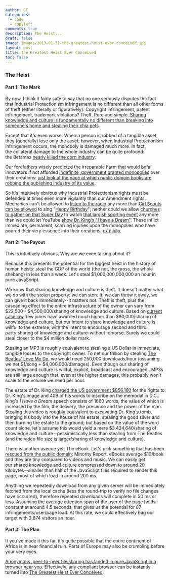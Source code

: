 ```yaml
---
author: CF
categories:
  - code
  - copyleft
comments: true
description: The Heist...
draft: false
image: images/2013-01-31-the-greatest-heist-ever-conceived.jpg
layout: post
title: The Greatest Heist Ever Conceived
toc: false
---
```

    
### The Heist    
    
#### Part 1: The Mark    
    
By now, I think it fairly safe to say that no one seriously disputes the fact that Industrial Protectionism infringement is no different than all other forms of theft (either literally or figuratively). Copyright infringement, patent infringement, trademark violations? Theft. Pure and simple. [Sharing knowledge and culture is fundamentally no different than breaking into someone's home and stealing their chia pets](http://www.variety.com/article/VR1118035369/?categoryid=13&cs=1&cmpid=RSSNewsLatestNews).    
    
Except that it's even worse. When a person is robbed of a tangible asset, they (generally) lose only the asset; however, when Industrial Protectionism infringement occurs, the monopoly is damaged much more. In fact, the collateral damage to the whole industry can be quite profound: the Betamax [nearly killed the corn industry](http://www.techdirt.com/articles/20070621/004352.shtml).    
    
Our forefathers wisely predicted the irreparable harm that would befall innovators if not afforded [indefinite, government granted monopolies](http://www.nytimes.com/2007/05/20/opinion/20helprin.html?ei=5090&en=4187cd8cddc05eaf&ex=1337313600&partner=rssuserland&emc=rss&pagewanted=all) over their creations: [just look at the pace at which public domain books are robbing the publishing industry of its value](http://www.theatlantic.com/technology/archive/2012/03/the-missing-20th-century-how-copyright-protection-makes-books-vanish/255282/).    
    
So it's intuitively obvious why Industrial Protectionism rights must be defended at times even more vigilantly than our Amendment rights. Mechanics can't be allowed to [listen to the radio](http://news.bbc.co.uk/1/hi/scotland/edinburgh_and_east/7029892.stm) any more than [Girl Scouts can be allowed](http://www.nytimes.com/1996/12/17/nyregion/ascap-asks-royalties-from-girl-scouts-and-regrets-it.html?pagewanted=all&src=pm) to sing "[Happy Birthday](http://www.slate.com/articles/arts/culturebox/2011/07/you_say_its_your_birthday.html)"; neither could we allow [churches to gather on that Super Day](https://www.google.com/search?q=churches+sued+super+bowl&aq=f&oq=churches+sued+super+bowl) to watch [that largish sporting event](http://www.washingtonpost.com/wp-dyn/content/article/2006/01/30/AR2006013001654.html) any more than we could let YouTube [show Dr. King's "I have a Dream"](http://www.digitaltrends.com/web/martin-luther-king-i-have-a-dream-censorship-internet-freedom-day/). These inflict immediate, permanent, scarring injuries upon the monopolies who have poured their very essence into their creations, [ex nihilo](http://www.everythingisaremix.info/watch-the-series/).    
    
#### Part 2: The Payout    
    
This is intuitively obvious. Why are we even talking about it?    
    
Because this presents the potential for the biggest heist in the history of human heists: steal the GDP of the world (the net, the gross, the whole shebang) in less than a week. Let's steal \$1,000,000,000,000 an hour in pure JavaScript.    
    
We know that sharing knowledge and culture is theft. It doesn't matter what we do with the stolen property: we can store it, we can throw it away, we can give it back immediately--it matters not. Theft is theft, plus the cascading effect to the entire infrastructure of the owner can vary from $22,500 - $4,500,000/sharing of knowledge and culture. Based on [current case law](http://en.wikipedia.org/wiki/Capitol_v._Thomas), few juries have awarded much higher than $80,000/sharing of knowledge and culture, but our intent to share knowledge and culture is willful to the extreme, with the intent to encourage second and third party sharing of knowledge and culture-without remorse. Surely we could steal closer to the $4 million dollar mark.    
    
Stealing an MP3 is roughly equivalent to stealing a US Dollar in immediate, tangible losses to the copyright owner. To net our trillion by stealing [The Beatles' Love Me Do](http://www.techdirt.com/articles/20130114/12250721668/beatles-first-single-enters-public-domain-europe.shtml), we would need 250,000 downloads/hour (assuming we net $1/song + $4,000,000/damages). Even though our sharing of knowledge and culture is willful, explicit, broadcast and encouraged...MP3s are still large enough that, even at the higher damages, this probably won't scale to the volume we need per hour.    
    
The estate of Dr. King [charged the US government \$856,160](http://www.frumforum.com/the-shameless-profiting-from-the-mlk-memorial/) for the rights to Dr. King's image and 409 of his words to inscribe on the memorial in D.C.. King's _I Have a Dream_ speech consists of 1660 words, the value of which is increased by the film, the delivery, the presence and the power of the man. Stealing this video is roughly equivalent to excavating Dr. King's tomb, bringing his body into the house of his estate, stealing the good silver and then burning the estate to the ground; but based on the value of the word count alone, let's assume this would yield a mere \$3,424,640/sharing of knowledge and culture--pessimistically less than stealing from The Beatles (and the video file size is larger/sharing of knowledge and culture).    
    
There is another avenue yet. The eBook. Let's pick something that has been [rescued from the public domain](http://web.law.duke.edu/cspd/publicdomainday/2013/pre-1976): Minority Report. eBooks average \$10/book and they are tiny compared to videos and music. We can easily get our shared knowledge and culture compressed down to around 20 kilobytes--smaller than half of the JavaScript files required to render this page, most of which load in around 200 ms.    
    
Anything we repeatedly download from any given server will be immediately fetched from the local cache (less the round-trip to verify no file changes have occurred), therefore repeated downloads will complete in 50 ms or less. Assuming the average attention span of the user of the page holds constant at around 4.5 seconds, that gives us the potential for 87 infringements/user/page load. At this rate, we could effectively bag our target with 2,874 visitors an hour.    
    
#### Part 3: The Plan    
    
If you've made it this far, it's quite possible that the entire continent of Africa is in near financial ruin. Parts of Europe may also be crumbling before your very eyes.    
    
[Anonymous, peer-to-peer file sharing has landed in pure JavaScript in a browser near you](https://github.com/ShirsenduK/WhatAreYouDownloading#readme). Effectively, any compliant browser can be instantly turned into [The Greatest Heist Ever Conceived](http://hiking.luddites.me/2013/01/the-greatest-heist-ever-conceived.html).    
